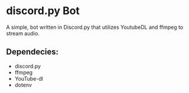 # discord.py Bot
A simple, bot written in Discord.py that utilizes YoutubeDL and ffmpeg to stream audio.

## Dependecies:

- discord.py
- ffmpeg
- YouTube-dl
- dotenv
